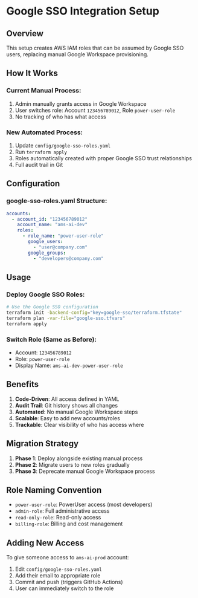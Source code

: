 # Google SSO Integration Setup

## Overview
This setup creates AWS IAM roles that can be assumed by Google SSO users, replacing manual Google Workspace provisioning.

## How It Works

### Current Manual Process:
1. Admin manually grants access in Google Workspace
2. User switches role: Account `123456789012`, Role `power-user-role`
3. No tracking of who has what access

### New Automated Process:
1. Update `config/google-sso-roles.yaml`
2. Run `terraform apply`
3. Roles automatically created with proper Google SSO trust relationships
4. Full audit trail in Git

## Configuration

### google-sso-roles.yaml Structure:
```yaml
accounts:
  - account_id: "123456789012"
    account_name: "ams-ai-dev"
    roles:
      - role_name: "power-user-role"
        google_users:
          - "user@company.com"
        google_groups:
          - "developers@company.com"
```

## Usage

### Deploy Google SSO Roles:
```bash
# Use the Google SSO configuration
terraform init -backend-config="key=google-sso/terraform.tfstate"
terraform plan -var-file="google-sso.tfvars"
terraform apply
```

### Switch Role (Same as Before):
- Account: `123456789012`
- Role: `power-user-role`
- Display Name: `ams-ai-dev-power-user-role`

## Benefits

1. **Code-Driven**: All access defined in YAML
2. **Audit Trail**: Git history shows all changes
3. **Automated**: No manual Google Workspace steps
4. **Scalable**: Easy to add new accounts/roles
5. **Trackable**: Clear visibility of who has access where

## Migration Strategy

1. **Phase 1**: Deploy alongside existing manual process
2. **Phase 2**: Migrate users to new roles gradually  
3. **Phase 3**: Deprecate manual Google Workspace process

## Role Naming Convention

- `power-user-role`: PowerUser access (most developers)
- `admin-role`: Full administrative access
- `read-only-role`: Read-only access
- `billing-role`: Billing and cost management

## Adding New Access

To give someone access to `ams-ai-prod` account:

1. Edit `config/google-sso-roles.yaml`
2. Add their email to appropriate role
3. Commit and push (triggers GitHub Actions)
4. User can immediately switch to the role